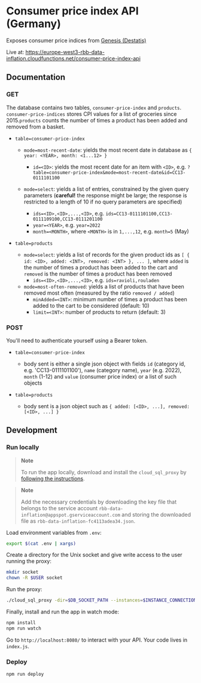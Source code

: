 # Consumer price index API (Germany)

Exposes consumer price indices from [Genesis (Destatis)](https://www-genesis.destatis.de/genesis//online?operation=table&code=61111-0006&bypass=true&levelindex=0&levelid=1657617156882#abreadcrumb)

Live at: https://europe-west3-rbb-data-inflation.cloudfunctions.net/consumer-price-index-api

## Documentation

### GET

The database contains two tables, `consumer-price-index` and `products`. `consumer-price-indices` stores CPI values for a list of groceries since 2015.`products` counts the number of times a product has been added and removed from a basket.

- `table=consumer-price-index`

  - `mode=most-recent-date`: yields the most recent date in database as `{ year: <YEAR>, month: <1...12> }`

    - `id=<ID>`: yields the most recent date for an item with `<ID>`, e.g. `?table=consumer-price-index&mode=most-recent-date&id=CC13-0111101100`

  - `mode=select`: yields a list of entries, constrained by the given query parameters (**careful!** the response might be large; the response is restricted to a length of 10 if no query parameters are specified)
    - `ids=<ID>,<ID>,...,<ID>`, e.g. `ids=CC13-0111101100,CC13-0111109100,CC13-0111201100`
    - `year=<YEAR>`, e.g. `year=2022`
    - `month=<MONTH>`, where `<MONTH>` is in `1,...,12`, e.g. `month=5` (May)

- `table=products`
  - `mode=select`: yields a list of records for the given product ids as `[ { id: <ID>, added: <INT>, removed: <INT> }, ... ]`, where `added` is the number of times a product has been added to the cart and `removed` is the number of times a product has been removed
    - `ids=<ID>,<ID>,...,<ID>`, e.g. `ids=ravioli,rouladen`
  - `mode=most-often-removed`: yields a list of products that have been removed most often (measured by the ratio `removed / added`)
    - `minAdded=<INT>`: minimum number of times a product has been added to the cart to be considered (default: 10)
    - `limit=<INT>`: number of products to return (default: 3)

### POST

You'll need to authenticate yourself using a Bearer token.

- `table=consumer-price-index`

  - body sent is either a single json object with fields `id` (category id, e.g. 'CC13-0111101100'), `name` (category name), `year` (e.g. 2022), `month` (1-12) and `value` (consumer price index) or a list of such objects

- `table=products`
  - body sent is a json object such as `{ added: [<ID>, ...], removed: [<ID>, ...] }`

## Development

### Run locally

> **Note**
>
> To run the app locally, download and install the `cloud_sql_proxy` by [following the instructions](https://cloud.google.com/sql/docs/mysql/sql-proxy#install).

> **Note**
>
> Add the necessary credentials by downloading the key file that belongs to the service account `rbb-data-inflation@appspot.gserviceaccount.com` and storing the downloaded file as `rbb-data-inflation-fc4113adea34.json`.

Load environment variables from `.env`:

```bash
export $(cat .env | xargs)
```

Create a directory for the Unix socket and give write access to the user running the proxy:

```bash
mkdir socket
chown -R $USER socket
```

Run the proxy:

```bash
./cloud_sql_proxy -dir=$DB_SOCKET_PATH --instances=$INSTANCE_CONNECTION_NAME --credential_file=$GOOGLE_APPLICATION_CREDENTIALS &
```

Finally, install and run the app in watch mode:

```bash
npm install
npm run watch
```

Go to `http://localhost:8080/` to interact with your API. Your code lives in `index.js`.

### Deploy

```bash
npm run deploy
```
